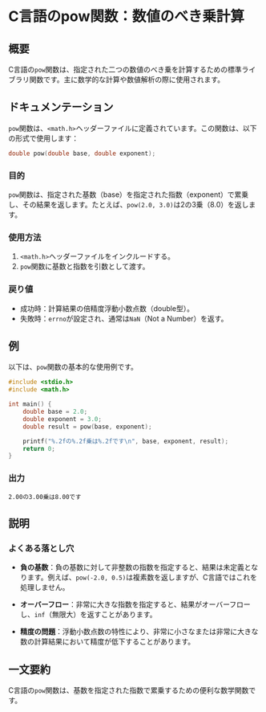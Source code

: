<!--
Meta Description: # C言語のpow関数：数値のべき乗計算 ## 概要 C言語の`pow`関数は、指定された二つの数値のべき乗を計算するための標準ライブラリ関数です。主に数学的な計算や数値解析の際に使用されます。 ## ドキュメンテーション `pow`関数は、`<math.h>`ヘッダーファイルに定義されています。こ...
Meta Keywords: pow, double, base, exponent, 関数は
-->

# C言語のpow関数：数値のべき乗計算

## 概要
C言語の`pow`関数は、指定された二つの数値のべき乗を計算するための標準ライブラリ関数です。主に数学的な計算や数値解析の際に使用されます。

## ドキュメンテーション
`pow`関数は、`<math.h>`ヘッダーファイルに定義されています。この関数は、以下の形式で使用します：

```c
double pow(double base, double exponent);
```

### 目的
`pow`関数は、指定された基数（base）を指定された指数（exponent）で累乗し、その結果を返します。たとえば、`pow(2.0, 3.0)`は2の3乗（8.0）を返します。

### 使用方法
1. `<math.h>`ヘッダーファイルをインクルードする。
2. `pow`関数に基数と指数を引数として渡す。

### 戻り値
- 成功時：計算結果の倍精度浮動小数点数（double型）。
- 失敗時：`errno`が設定され、通常は`NaN`（Not a Number）を返す。

## 例
以下は、`pow`関数の基本的な使用例です。

```c
#include <stdio.h>
#include <math.h>

int main() {
    double base = 2.0;
    double exponent = 3.0;
    double result = pow(base, exponent);

    printf("%.2fの%.2f乗は%.2fです\n", base, exponent, result);
    return 0;
}
```

### 出力
```
2.00の3.00乗は8.00です
```

## 説明
### よくある落とし穴
- **負の基数**：負の基数に対して非整数の指数を指定すると、結果は未定義となります。例えば、`pow(-2.0, 0.5)`は複素数を返しますが、C言語ではこれを処理しません。
  
- **オーバーフロー**：非常に大きな指数を指定すると、結果がオーバーフローし、`inf`（無限大）を返すことがあります。

- **精度の問題**：浮動小数点数の特性により、非常に小さなまたは非常に大きな数の計算結果において精度が低下することがあります。

## 一文要約
C言語の`pow`関数は、基数を指定された指数で累乗するための便利な数学関数です。